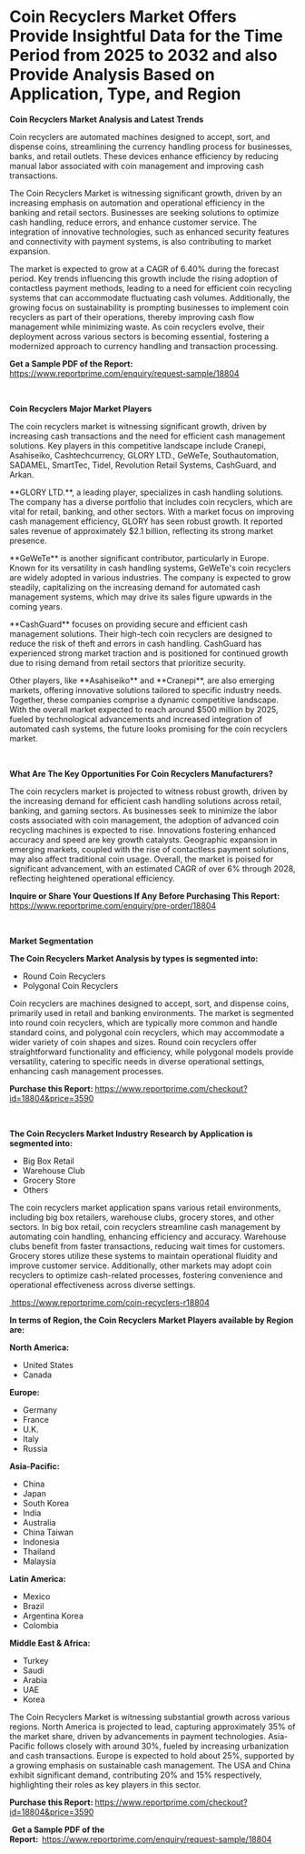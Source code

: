 <p><h1>Coin Recyclers Market Offers Provide Insightful Data for the Time Period from 2025 to 2032 and also Provide Analysis Based on Application, Type, and Region</h1></p><p><strong>Coin Recyclers Market Analysis and Latest Trends</strong></p>
<p><p>Coin recyclers are automated machines designed to accept, sort, and dispense coins, streamlining the currency handling process for businesses, banks, and retail outlets. These devices enhance efficiency by reducing manual labor associated with coin management and improving cash transactions.</p><p>The Coin Recyclers Market is witnessing significant growth, driven by an increasing emphasis on automation and operational efficiency in the banking and retail sectors. Businesses are seeking solutions to optimize cash handling, reduce errors, and enhance customer service. The integration of innovative technologies, such as enhanced security features and connectivity with payment systems, is also contributing to market expansion.</p><p>The market is expected to grow at a CAGR of 6.40% during the forecast period. Key trends influencing this growth include the rising adoption of contactless payment methods, leading to a need for efficient coin recycling systems that can accommodate fluctuating cash volumes. Additionally, the growing focus on sustainability is prompting businesses to implement coin recyclers as part of their operations, thereby improving cash flow management while minimizing waste. As coin recyclers evolve, their deployment across various sectors is becoming essential, fostering a modernized approach to currency handling and transaction processing.</p></p>
<p><strong>Get a Sample PDF of the Report:&nbsp;</strong> <a href="https://www.reportprime.com/enquiry/request-sample/18804?utm_campaign=4602&utm_medium=2&utm_source=Github&utm_content=ia&utm_term=19052025&utm_id=coin-recyclers">https://www.reportprime.com/enquiry/request-sample/18804</a></p>
<p>&nbsp;</p>
<p><strong>Coin Recyclers Major Market Players</strong></p>
<p><p>The coin recyclers market is witnessing significant growth, driven by increasing cash transactions and the need for efficient cash management solutions. Key players in this competitive landscape include Cranepi, Asahiseiko, Cashtechcurrency, GLORY LTD., GeWeTe, Southautomation, SADAMEL, SmartTec, Tidel, Revolution Retail Systems, CashGuard, and Arkan.</p><p>**GLORY LTD.**, a leading player, specializes in cash handling solutions. The company has a diverse portfolio that includes coin recyclers, which are vital for retail, banking, and other sectors. With a market focus on improving cash management efficiency, GLORY has seen robust growth. It reported sales revenue of approximately $2.1 billion, reflecting its strong market presence.</p><p>**GeWeTe** is another significant contributor, particularly in Europe. Known for its versatility in cash handling systems, GeWeTe's coin recyclers are widely adopted in various industries. The company is expected to grow steadily, capitalizing on the increasing demand for automated cash management systems, which may drive its sales figure upwards in the coming years.</p><p>**CashGuard** focuses on providing secure and efficient cash management solutions. Their high-tech coin recyclers are designed to reduce the risk of theft and errors in cash handling. CashGuard has experienced strong market traction and is positioned for continued growth due to rising demand from retail sectors that prioritize security.</p><p>Other players, like **Asahiseiko** and **Cranepi**, are also emerging markets, offering innovative solutions tailored to specific industry needs. Together, these companies comprise a dynamic competitive landscape. With the overall market expected to reach around $500 million by 2025, fueled by technological advancements and increased integration of automated cash systems, the future looks promising for the coin recyclers market.</p></p>
<p>&nbsp;</p>
<p><strong>What Are The Key Opportunities For Coin Recyclers Manufacturers?</strong></p>
<p><p>The coin recyclers market is projected to witness robust growth, driven by the increasing demand for efficient cash handling solutions across retail, banking, and gaming sectors. As businesses seek to minimize the labor costs associated with coin management, the adoption of advanced coin recycling machines is expected to rise. Innovations fostering enhanced accuracy and speed are key growth catalysts. Geographic expansion in emerging markets, coupled with the rise of contactless payment solutions, may also affect traditional coin usage. Overall, the market is poised for significant advancement, with an estimated CAGR of over 6% through 2028, reflecting heightened operational efficiency.</p></p>
<p><strong>Inquire or Share Your Questions If Any Before Purchasing This Report:</strong> <a href="https://www.reportprime.com/enquiry/pre-order/18804?utm_campaign=4602&utm_medium=2&utm_source=Github&utm_content=ia&utm_term=19052025&utm_id=coin-recyclers">https://www.reportprime.com/enquiry/pre-order/18804</a></p>
<p>&nbsp;</p>
<p><strong>Market Segmentation</strong></p>
<p><strong>The Coin Recyclers Market Analysis by types is segmented into:</strong></p>
<p><ul><li>Round Coin Recyclers</li><li>Polygonal Coin Recyclers</li></ul></p>
<p><p>Coin recyclers are machines designed to accept, sort, and dispense coins, primarily used in retail and banking environments. The market is segmented into round coin recyclers, which are typically more common and handle standard coins, and polygonal coin recyclers, which may accommodate a wider variety of coin shapes and sizes. Round coin recyclers offer straightforward functionality and efficiency, while polygonal models provide versatility, catering to specific needs in diverse operational settings, enhancing cash management processes.</p></p>
<p><strong>Purchase this Report:&nbsp;</strong><a href="https://www.reportprime.com/checkout?id=18804&price=3590&utm_campaign=4602&utm_medium=2&utm_source=Github&utm_content=ia&utm_term=19052025&utm_id=coin-recyclers">https://www.reportprime.com/checkout?id=18804&price=3590</a></p>
<p>&nbsp;</p>
<p><strong>The Coin Recyclers Market Industry Research by Application is segmented into:</strong></p>
<p><ul><li>Big Box Retail</li><li>Warehouse Club</li><li>Grocery Store</li><li>Others</li></ul></p>
<p><p>The coin recyclers market application spans various retail environments, including big box retailers, warehouse clubs, grocery stores, and other sectors. In big box retail, coin recyclers streamline cash management by automating coin handling, enhancing efficiency and accuracy. Warehouse clubs benefit from faster transactions, reducing wait times for customers. Grocery stores utilize these systems to maintain operational fluidity and improve customer service. Additionally, other markets may adopt coin recyclers to optimize cash-related processes, fostering convenience and operational effectiveness across diverse settings.</p></p>
<p><a href="https://www.reportprime.com/coin-recyclers-r18804?utm_campaign=4602&utm_medium=2&utm_source=Github&utm_content=ia&utm_term=19052025&utm_id=coin-recyclers">&nbsp;https://www.reportprime.com/coin-recyclers-r18804</a></p>
<p><strong>In terms of Region, the Coin Recyclers Market Players available by Region are:</strong></p>
<p>
    <p> <strong> North America: </strong>
        <ul>
            <li>United States</li>
            <li>Canada</li>
        </ul>
        </p> 
    <p> <strong> Europe: </strong>
        <ul>
            <li>Germany</li>
            <li>France</li>
            <li>U.K.</li>
            <li>Italy</li>
            <li>Russia</li>
        </ul>
        </p> 
    <p> <strong> Asia-Pacific: </strong>
        <ul>
            <li>China</li>
            <li>Japan</li>
            <li>South Korea</li>
            <li>India</li>
            <li>Australia</li>
            <li>China Taiwan</li>
            <li>Indonesia</li>
            <li>Thailand</li>
            <li>Malaysia</li>
        </ul>
        </p> 
    <p> <strong> Latin America: </strong>
        <ul>
            <li>Mexico</li>
            <li>Brazil</li>
            <li>Argentina Korea</li>
            <li>Colombia</li>
        </ul>
        </p> 
    <p> <strong> Middle East & Africa: </strong>
        <ul>
            <li>Turkey</li>
            <li>Saudi</li>
            <li>Arabia</li>
            <li>UAE</li>
            <li>Korea</li>
        </ul>
    </p>
    </p>
<p><p>The Coin Recyclers Market is witnessing substantial growth across various regions. North America is projected to lead, capturing approximately 35% of the market share, driven by advancements in payment technologies. Asia-Pacific follows closely with around 30%, fueled by increasing urbanization and cash transactions. Europe is expected to hold about 25%, supported by a growing emphasis on sustainable cash management. The USA and China exhibit significant demand, contributing 20% and 15% respectively, highlighting their roles as key players in this sector.</p></p>
<p><strong>Purchase this Report: </strong><a href="https://www.reportprime.com/checkout?id=18804&price=3590&utm_campaign=4602&utm_medium=2&utm_source=Github&utm_content=ia&utm_term=19052025&utm_id=coin-recyclers">https://www.reportprime.com/checkout?id=18804&price=3590</a></p>
<p>&nbsp;<strong>Get a Sample PDF of the Report:&nbsp;&nbsp;</strong><a href="https://www.reportprime.com/enquiry/request-sample/18804?utm_campaign=4602&utm_medium=2&utm_source=Github&utm_content=ia&utm_term=19052025&utm_id=coin-recyclers">https://www.reportprime.com/enquiry/request-sample/18804</a></p>
<p><strong></strong></p>
<p><p></p><p></p><p></p></p>
